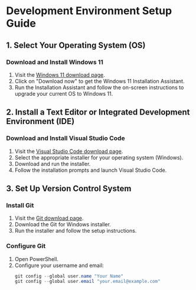 # Development Environment Setup Guide

## 1. Select Your Operating System (OS)

### Download and Install Windows 11

1. Visit the [Windows 11 download page](https://www.microsoft.com/software-download/windows11).
2. Click on "Download now" to get the Windows 11 Installation Assistant.
3. Run the Installation Assistant and follow the on-screen instructions to upgrade your current OS to Windows 11.

## 2. Install a Text Editor or Integrated Development Environment (IDE)

### Download and Install Visual Studio Code

1. Visit the [Visual Studio Code download page](https://code.visualstudio.com/Download).
2. Select the appropriate installer for your operating system (Windows).
3. Download and run the installer.
4. Follow the installation prompts and launch Visual Studio Code.

## 3. Set Up Version Control System

### Install Git

1. Visit the [Git download page](https://git-scm.com/download/win).
2. Download the Git for Windows installer.
3. Run the installer and follow the setup instructions.

### Configure Git

1. Open PowerShell.
2. Configure your username and email:
   ```powershell
   git config --global user.name "Your Name"
   git config --global user.email "your.email@example.com"
   ```
